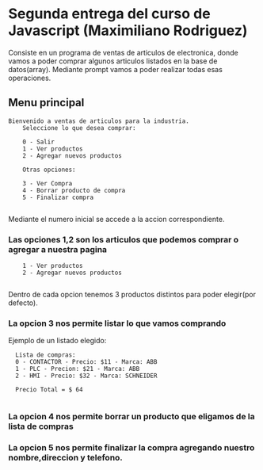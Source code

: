 # Segunda entrega del curso de Javascript (Maximiliano Rodriguez)

Consiste en un programa de ventas de articulos de electronica, donde vamos a poder comprar algunos articulos listados en la base de datos(array). Mediante prompt vamos a poder realizar todas esas operaciones.

## Menu principal

 ```  
Bienvenido a ventas de articulos para la industria.
     Seleccione lo que desea comprar:
     
     0 - Salir
     1 - Ver productos
     2 - Agregar nuevos productos
 
     Otras opciones:
 
     3 - Ver Compra
     4 - Borrar producto de compra
     5 - Finalizar compra
     

```
Mediante el numero inicial se accede a la accion correspondiente.

### Las opciones 1,2 son los articulos que podemos comprar o agregar a nuestra pagina


 ```      
     1 - Ver productos
     2 - Agregar nuevos productos
    
 ```
 Dentro de cada opcion tenemos 3 productos distintos para poder elegir(por defecto).

 ### La opcion 3 nos permite listar lo que vamos comprando

 Ejemplo de un listado elegido:

  ```      
    Lista de compras:
    0 - CONTACTOR - Precio: $11 - Marca: ABB
    1 - PLC - Precion: $21 - Marca: ABB
    2 - HMI - Precio: $32 - Marca: SCHNEIDER

    Precio Total = $ 64
    
 ```

  ### La opcion 4 nos permite borrar un producto que eligamos de la lista de compras

  ### La opcion 5 nos permite finalizar la compra agregando nuestro nombre,direccion y telefono.